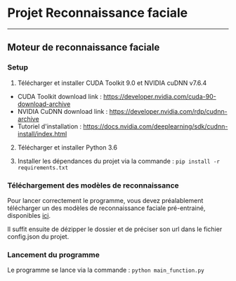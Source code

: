# Projet Reconnaissance faciale
---

## Moteur de reconnaissance faciale

### Setup
1. Télécharger et installer CUDA Toolkit 9.0 et NVIDIA cuDNN v7.6.4
* CUDA Toolkit download link : https://developer.nvidia.com/cuda-90-download-archive
* NVIDIA CuDNN download link : https://developer.nvidia.com/rdp/cudnn-archive
* Tutoriel d'installation : https://docs.nvidia.com/deeplearning/sdk/cudnn-install/index.html

2. Télécharger et installer Python 3.6

3. Installer les dépendances du projet via la commande : `pip install -r requirements.txt`

### Téléchargement des modèles de reconnaissance
Pour lancer correctement le programme, vous devez préalablement télécharger un des modèles de reconnaissance faciale pré-entrainé, disponibles [ici](https://github.com/deepinsight/insightface/wiki/Model-Zoo).

Il suffit ensuite de dézipper le dossier et de préciser son url dans le fichier config.json du projet.


### Lancement du programme
Le programme se lance via la commande : `python main_function.py`

